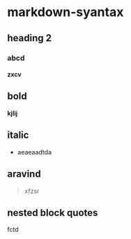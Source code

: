 # markdown-syantax
## heading 2
### abcd
#### zxcv
## bold
**kjlij**

## italic
- aeaeaadtda
##  aravind
> xfzsr
## nested block quotes
fctd
